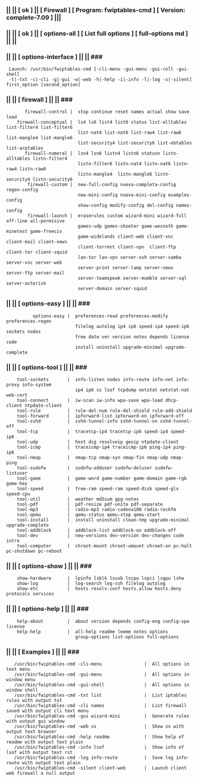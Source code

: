 ### || || [ ok ] || [ Firewall ] [ Program: fwiptables-cmd ] [ Version: complete-7.09 ] |||
### || || [ ok ] || [ options-all ] [ List full options ] [ full-options md ] || ||
### || ||  [ options-interface ]  || ||  ### ###                                                      
     Launch: /usr/bin/fwiptables-cmd [-cli-menu -gui-menu -gui-roll -gui-shell                                       
     -t|-txt -c|-cli -g|-gui -w|-web -h|-help -i|-info -l|-log -s|-silent] first_option [second_option]   
### || ||       [ firewall ]  || ||  ### ###             
           firewall-control |  stop continue reset names actual show save load                         
        firewall-conceptual |  ls4 ls6 list4 list6 status list-alltables list-filter4 list-filter6     
                               list-nat4 list-nat6 list-raw4 list-raw6 list-mangle4 list-mangle6       
                               list-security4 list-security6 list-ebtables list-arptables              
           firewall-numeral |  lsn4 lsn6 listn4 listn6 statusn listn-alltables listn-filter4           
                               listn-filter6 listn-nat4 listn-nat6 listn-raw4 listn-raw6               
                               listn-mangle4  listn-mangle6 listn-security4 listn-security6            
            firewall-custom |  new-full-config nueva-completa-config regen-config                      
                               new-mini-config nueva-mini-config examples-config                       
                               show-config modify-config del-config names-config                       
            firewall-launch |  eraserules custom wizard-mini wizard-full off-line all-permisive        
                               games-udp games-shooter game-wesnoth game-minetest game-freeciv         
                               game-widelands client-web client-vnc client-mail client-news            
                               client-torrent client-vpn  client-ftp  client-tor client-squid          
                               lan-tor lan-vpn server-ssh server-samba server-vnc server-web           
                               server-print server-lamp server-news server-ftp server-mail             
                               server-teamspeak server-mumble server-sql server-asterisk               
                               server-domain server-squid                                              
### || ||  [ options-easy ]  || ||  ### ###                                                           
              options-easy |  preferences-read preferences-modify preferences-regen                   
                              filelog autolog ip4 ip6 speed-ip4 speed-ip6 sockets nodes               
                              free date ver version notes depends license code                        
                              install uninstall upgrade-minimal upgrade-complete                      
### || ||  [ options-tool ]  || ||  ### ###                                                           
        tool-sockets       |  info-listen nodes info-route info-net info-proxy info-system        
                              ip4 ip6 ss lsof tcpdump netstat netstat-nat web-cert                     
        tool-connect       |  iw-scan iw-info wpa-save wpa-load dhcp-client ntpdate-client             
        tool-rule          |  rule-del-num rule-del-shield rule-add-shield                             
        tool-forward       |  ipforward-list ipforward-on ipforward-off                                
        tool-sshd          |  sshd-tunnel-info sshd-tunnel-on sshd-tunnel-off                          
        tool-tcp           |  tracetcp-ip4 tracetcp-ip6 speed-ip4 speed-ip6                            
        tool-udp           |  host dig resolveip geoip ntpdate-client                                  
        tool-icmp          |  traceicmp-ip4 traceicmp-ip6 ping-ip4 ping-ip6                            
        tool-nmap          |  nmap-tcp nmap-syn nmap-fin nmap-udp nmap-ping                            
        tool-sudofw        |  sudofw-adduser sudofw-deluser sudofw-listuser                            
        tool-game          |  game-word game-number game-domain game-rgb game-hex                      
        tool-speed         |  free-ram speed-ram speed-disk speed-glx speed-cpu                        
        tool-util          |  weather md5sum gpg-notes                                                 
        tool-pdf           |  pdf-resize pdf-unite pdf-separate                                        
        tool-mp3           |  radio-mp3 radio-cadena100 radio-rockfm                                   
        tool-qemu          |  qemu-status qemu-stop qemu-start                                         
        tool-install       |  install uninstall clean-tmp upgrade-minimal upgrade-complete             
        tool-addblock      |  addblock-list addblock-on addblock-off                                   
        tool-dev           |  new-versions dev-version dev-changes code intro                          
        tool-computer      |  chroot-mount chroot-umount chroot-on pc-halt pc-shutdown pc-reboot       
### || || [ options-show ]   || ||  ### ###                                                           
        show-hardware      |  lpinfo lsblk lsusb lscpu lspci lsgpu lshw                                
        show-log           |  log-search log-ssh filelog autolog                                       
        show-etc           |  hosts resolv.conf hosts.allow hosts.deny protocols services              
### || || [ options-help ]   || ||  ### ###                                                           
        help-about         |  about version depends config-eng config-spa license                      
        help-help          |  all-help readme leeme notes options                                      
                              group-options list-options full-options                                  
### || ||  [ Examples ]  || ||  ### ###                                                               
       /usr/bin/fwiptables-cmd -cli-menu                |  All options in text menu                                
       /usr/bin/fwiptables-cmd -gui-menu                |  All options in window menu                              
       /usr/bin/fwiptables-cmd -gui-shell               |  All options in window shell                             
       /usr/bin/fwiptables-cmd -txt list                |  List iptables rules with output txt                     
       /usr/bin/fwiptables-cmd -cli names               |  List firewall saved with output cli text menu           
       /usr/bin/fwiptables-cmd -gui wizard-mini         |  Generate rules with output gui window                   
       /usr/bin/fwiptables-cmd -web ss                  |  Show ss with output text browser                        
       /usr/bin/fwiptables-cmd -help readme             |  Show help of readme with output text plain              
       /usr/bin/fwiptables-cmd -info lsof               |  Show info of lsof with output text rst                  
       /usr/bin/fwiptables-cmd -log info-route          |  Save log info-route with output text plain              
       /usr/bin/fwiptables-cmd -silent client-web       |  Launch client web firewall a null output                
